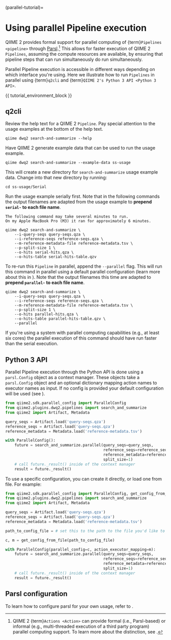 (parallel-tutorial)=
# Using parallel Pipeline execution

QIIME 2 provides formal support for parallel computing of {term}`Pipelines <pipeline>` through [Parsl](https://parsl.readthedocs.io/en/stable/1-parsl-introduction.html>).[^formal-informal-parallel]
This allows for faster execution of QIIME 2 `Pipelines`, assuming the compute resources are available, by ensuring that pipeline steps that can run simultaneously do run simultaneously.

Parallel Pipeline execution is accessible in different ways depending on which interface you're using.
Here we illustrate how to run `Pipelines` in parallel using {term}`q2cli` and {term}`QIIME 2's Python 3 API <Python 3 API>`.

{{ tutorial_environment_block }}

## q2cli

Review the help text for a QIIME 2 `Pipeline`.
Pay special attention to the usage examples at the bottom of the help text.

```shell
qiime dwq2 search-and-summarize --help
```

Have QIIME 2 generate example data that can be used to run the usage example.

```shell
qiime dwq2 search-and-summarize --example-data ss-usage
```

This will create a new directory for `search-and-summarize` usage example data.
Change into that new directory by running:

```shell
cd ss-usage/Serial
```

Run the usage example serially first.
Note that in the following commands the output filenames are adapted from the usage example to **prepend `serial-` to each file name**.

```{note}
The following command may take several minutes to run.
On my Apple MacBook Pro (M3) it ran for approximately 6 minutes.
```

```shell
qiime dwq2 search-and-summarize \
    --i-query-seqs query-seqs.qza \
    --i-reference-seqs reference-seqs.qza \
    --m-reference-metadata-file reference-metadata.tsv \
    --p-split-size 1 \
    --o-hits serial-hits.qza \
    --o-hits-table serial-hits-table.qzv
```

To re-run this `Pipeline` in parallel, append the `--parallel` flag.
This will run this command in parallel using a default parallel configuration (learn more about this in [](parallel-configuration)).
Note that the output filenames this time are adapted to **prepend `parallel-` to each file name**.

```shell
qiime dwq2 search-and-summarize \
    --i-query-seqs query-seqs.qza \
    --i-reference-seqs reference-seqs.qza \
    --m-reference-metadata-file reference-metadata.tsv \
    --p-split-size 1 \
    --o-hits parallel-hits.qza \
    --o-hits-table parallel-hits-table.qzv \
    --parallel
```

If you're using a system with parallel computing capabilities (e.g., at least six cores) the parallel execution of this command should have run faster than the serial execution.

## Python 3 API

Parallel Pipeline execution through the Python API is done using a `parsl.Config` object as a context manager.
These objects take a `parsl.Config` object and an optional dictionary mapping action names to executor names as input.
If no config is provided your default configuration will be used (see [](qiime2-configuration-precedence)).

```python
from qiime2.sdk.parallel_config import ParallelConfig
from qiime2.plugins.dwq2.pipelines import search_and_summarize
from qiime2 import Artifact, Metadata

query_seqs = Artifact.load('query-seqs.qza')
reference_seqs = Artifact.load('query-seqs.qza')
reference_metadata = Metadata.load('reference-metadata.tsv')

with ParallelConfig():
    future = search_and_summarize.parallel(query_seqs=query_seqs,
                                           reference_seqs=reference_seqs,
                                           reference_metadata=reference_metadata,
                                           split_size=1)
    # call future._result() inside of the context manager
    result = future._result()
```

To use a specific configuration, you can create it directly, or load one from file.
For example:

```python
from qiime2.sdk.parallel_config import ParallelConfig, get_config_from_file
from qiime2.plugins.dwq2.pipelines import search_and_summarize
from qiime2 import Artifact, Metadata

query_seqs = Artifact.load('query-seqs.qza')
reference_seqs = Artifact.load('query-seqs.qza')
reference_metadata = Metadata.load('reference-metadata.tsv')

path_to_config_file = # set this to the path to the file you'd like to load

c, m = get_config_from_file(path_to_config_file)

with ParallelConfig(parallel_config=c, action_executor_mapping=m):
    future = search_and_summarize.parallel(query_seqs=query_seqs,
                                           reference_seqs=reference_seqs,
                                           reference_metadata=reference_metadata,
                                           split_size=1)
    # call future._result() inside of the context manager
    result = future._result()
```

## Parsl configuration

To learn how to configure parsl for your own usage, refer to [](parallel-configuration).

[^formal-informal-parallel]: QIIME 2 {term}`Actions <Action>` can provide formal (i.e., Parsl-based) or informal (e.g., multi-threaded execution of a third party program) parallel computing support.
 To learn more about the distinction, see [](types-of-parallel-support).